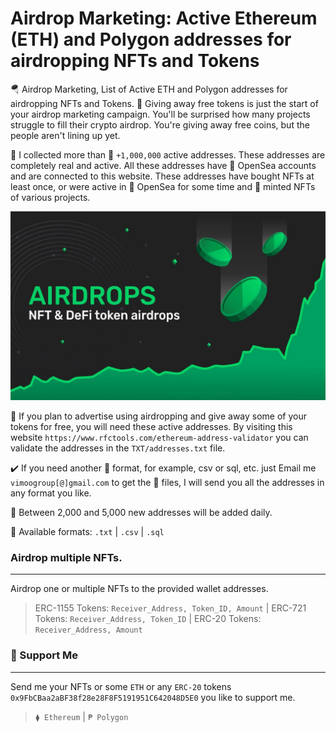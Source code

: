 # Airdrop Marketing: Active Ethereum (ETH) and Polygon addresses for airdropping NFTs and Tokens
🪂 Airdrop Marketing, List of Active ETH and Polygon addresses for airdropping NFTs and Tokens. 🎁 Giving away free tokens is just the start of your airdrop marketing campaign. You'll be surprised how many projects struggle to fill their crypto airdrop. You're giving away free coins, but the people aren't lining up yet.

📁 I collected more than 🚀 `+1,000,000` active addresses. These addresses are completely real and active. All these addresses have 🌊 OpenSea accounts and are connected to this website. These addresses have bought NFTs at least once, or were active in 🌊 OpenSea for some time and 💎 minted NFTs of various projects.

<p align="center">
  <img src="https://github.com/3xByte/Airdrop-Marketing/blob/main/Banner/326489232.jpg" width="720" title="hover text">
</p>

🎯 If you plan to advertise using airdropping and give away some of your tokens for free, you will need these active addresses. By visiting this website `https://www.rfctools.com/ethereum-address-validator` you can validate the addresses in the `TXT/addresses.txt` file.

✔️ If you need another 💾 format, for example, csv or sql, etc. just Email me `vimoogroup[@]gmail.com` to get the 📁 files, I will send you all the addresses in any format you like. 

🔮 Between 2,000 and 5,000 new addresses will be added daily.

💾 Available formats: `.txt` | `.csv` | `.sql`



### Airdrop multiple NFTs.
-------------------
Airdrop one or multiple NFTs to the provided wallet addresses.

>  ERC-1155 Tokens: `Receiver_Address, Token_ID, Amount` | ERC-721 Tokens: `Receiver_Address, Token_ID` | ERC-20 Tokens: `Receiver_Address, Amount`



### 🍕 Support Me
-------------------
Send me your NFTs or some `ETH` or any `ERC-20` tokens `0x9FbCBaa2aBF38f28e28F8F5191951C642048D5E0` you like to support me.

>  `⧫ Ethereum` | `₱ Polygon`
